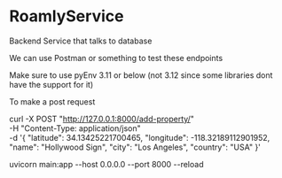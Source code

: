 # RoamlyService

Backend Service that talks to database

We can use Postman or something to test these endpoints

Make sure to use pyEnv 3.11 or below (not 3.12 since some libraries dont have the support for it)

To make a post request

curl -X POST "http://127.0.0.1:8000/add-property/" \
-H "Content-Type: application/json" \
-d '{
"latitude": 34.13425221700465,
"longitude": -118.32189112901952,
"name": "Hollywood Sign",
"city": "Los Angeles",
"country": "USA"
}'

uvicorn main:app --host 0.0.0.0 --port 8000 --reload
